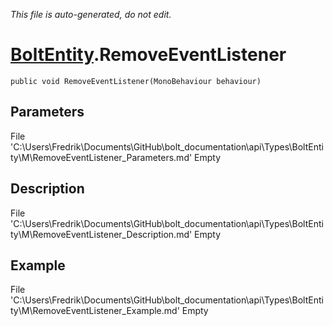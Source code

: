 *This file is auto-generated, do not edit.*

# [BoltEntity](Types/BoltEntity.md).RemoveEventListener
`public void RemoveEventListener(MonoBehaviour behaviour)`
## Parameters
File 'C:\Users\Fredrik\Documents\GitHub\bolt_documentation\api\Types\BoltEntity\M\RemoveEventListener_Parameters.md' Empty
## Description
File 'C:\Users\Fredrik\Documents\GitHub\bolt_documentation\api\Types\BoltEntity\M\RemoveEventListener_Description.md' Empty
## Example
File 'C:\Users\Fredrik\Documents\GitHub\bolt_documentation\api\Types\BoltEntity\M\RemoveEventListener_Example.md' Empty
